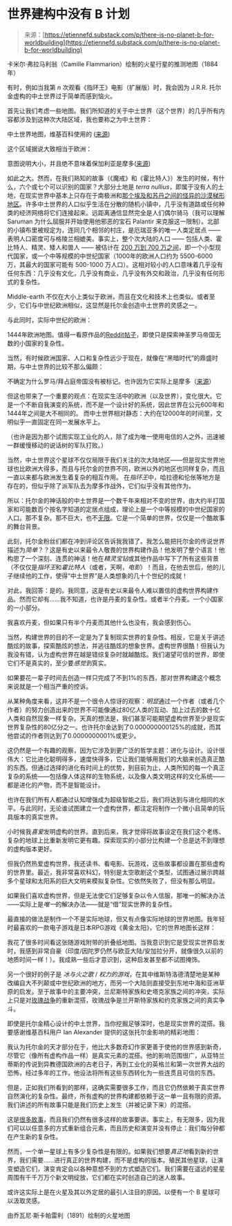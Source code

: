 <!--yml

类别：未分类

日期：2024-05-27 15:19:19

-->

# 世界建构中没有 B 计划

> 来源：[https://etiennefd.substack.com/p/there-is-no-planet-b-for-worldbuilding](https://etiennefd.substack.com/p/there-is-no-planet-b-for-worldbuilding)

卡米尔·弗拉马利翁（Camille Flammarion）绘制的火星行星的推测地图（1884年）

有时，例如当我第 *n* 次观看《指环王》电影（扩展版）时，我会因为 J.R.R. 托尔金虚构的中土世界过于简单而感到恼火。

首先让我们考虑一些地图。我们所知道的关于中土世界（这个世界）的几乎所有内容都涉及到这种次大陆区域，我也要称之为中土世界：

中土世界地图，维基百科使用的 ([来源](https://commons.wikimedia.org/wiki/File:Sketch_Map_of_Middle-earth.svg))

这个区域据说大致相当于欧洲：

意图说明大小，并且绝不意味着保加利亚是摩多([来源](https://sweatingtomordor.wordpress.com/2018/05/04/so-how-big-is-middle-earth-anyway/))

如此之大。然而，在我们熟知的故事（《魔戒》和《霍比特人》）发生的时候，有什么，六个或七个可以识别的国家？大部分土地是 *terra nullius*，即属于没有人的土地，在现实世界中基本上只存在于南极洲和[那个埃及和苏丹之间的怪异的沙漠梯形地区](https://en.wikipedia.org/wiki/Bir_Tawil)。许多中土世界的人口似乎生活在分散的随机小镇中，几乎没有道路或任何种类的经济网络将它们连接起来。远距离通信显然完全是人们偶尔骑马（我可以理解 Saruman 为什么屈服并开始使用他邪恶的宝石 Palantir 来克服这一限制）。北部的小镇布里被规定为，连同几个相邻的村庄，是厄瑞亚多的唯一人类定居点 —— 表明人口密度可与格陵兰相媲美。事实上，整个次大陆的人口 —— 包括人类、霍比特人、精灵、矮人和兽人 —— 被估计在 [200 万到 700 万之间](https://medium.com/@lymanstone/how-many-hobbits-a-demographic-analysis-of-middle-earth-cd53b91d141f)，即一个小型现代国家，或一个中等规模的中世纪国家（1000年的欧洲人口约为 5500-6000 万，其最大的国家可能有 500-1000 万人口）。这相对较小的人口意味着几乎没有任何东西：几乎没有文化，几乎没有商业，几乎没有外交和政治，几乎没有任何形式的复杂性。

Middle-earth 不仅在大小上类似于欧洲，而且在文化和技术上也类似。或者至少，它们与中世纪欧洲相似，这显然是托尔金创造中土世界的灵感之一。

与此同时，实际中世纪的欧洲：

1444年欧洲地图。值得一看原作品的[Reddit帖子](https://www.reddit.com/r/eu4/comments/nk11d3/oc_1444_europe_map_8k_x_5k_big_img/)，即使只是探索神圣罗马帝国无数的小国家的复杂性。

当然，有时候欧洲国家、人口和复杂性远少于现在，就像在“黑暗时代”的鼎盛时期，与中土世界的比较不那么偏颇：

不确定为什么罗马/拜占庭帝国没有被标记。也许因为它实际上是摩多（[来源](https://commons.wikimedia.org/wiki/File:600_CE,_Europe.svg)）

但这也带来了一个重要的观点：在现实生活中的欧洲（以及世界），变化很大。它是一个不断自我演变的系统，而不是一个设计好的系统，因此世界在公元600年和1444年之间是大不相同的。 而中土世界相对静态：大约在12000年的时间里，文明似乎一直固定在同一发展水平上。

（也许是因为那个试图实现工业化的人，除了成为唯一使用电信的人之外，迅速被一群缓慢移动的说话树的军队打败。）

当然，中土世界这个星球不仅仅局限于我们关注的次大陆地区——但是现实世界地球也比欧洲大得多，而且与托尔金的世界不同，欧洲以外的地区也同样复杂，而且一直以来都与欧洲发生着复杂的相互作用。 在*指环王*中，哈拉德和伦伥等地方是存在的，但似乎除了派军队去为摩多作战外，它们似乎没有其他作为。

所以：托尔金的神话般的中土世界是一个数千年来相对不变的世界，由大约半打国家和可能数百个按名字知道的定居点组成，理论上是一个中等规模的中世纪国家的人口。那不复杂。那不巨大，也不[无限](https://etiennefd.substack.com/p/the-end-of-infinity)。它是一个简单的世界，仅仅是一个酷故事的舞台背景。

此刻，托尔金粉丝们都在冲到评论区告诉我我错了。我怎么能把托尔金的传说世界描述为*简单*？？这是有史以来最令人敬畏的世界构建作品！他发明了整个语言！他构思了一个深刻、连贯的神话！他在*精灵宝钻*或其他作品中写下了所有这些背景（不仅仅是*指环王*和*霍比特人*（或者，天啊，*电影*）！而且，在他去世后，他的儿子继续他的工作，使得“中土世界”是人类想象的几十个世纪的成就！

对此，我回答：是的。我同意，这是有史以来最令人难以置信的虚构世界构建作品。然而它却有……我不知道，也许是丹麦的复杂性。或者半个丹麦。一个小国家的一小部分。

我喜欢丹麦，但如果只有半个丹麦而其他什么也没有，我会感到伤心。

当然，构建世界的目的不一定是为了复制现实世界的复杂性。相反，它是关于讲述酷炫的故事，探索酷炫的想法，并逃往酷炫的想象世界。虚构世界很酷！但我认为我没有错，认为虚构世界在越是错综复杂时就越酷炫。我们渴望可信的世界，即使它们不是真实的，至少要*感觉到*真实。

如果要花一辈子时间去创造一样只完成了不到1%的东西，那对世界构建这个概念来说就是一个相当严重的控诉。

从某种角度来看，这并不是一个很令人惊讶的观察：*明显*通过一个作者（或者几个作者）的努力创造出来的世界不可能像通过80亿人类的互动、加上过去的数十亿人类和自然现象一样复杂。天真的想法是，我们甚至可能期望虚构世界至少是现实世界复杂性的80亿分之一。也许托尔金达到了0.000000000125%的成就，而其他尝试的作者则达到了0.0000000001%或更少。

这仍然是一个有趣的观察，因为它涉及到更广泛的哲学主题：进化与设计。设计很伟大：它比进化聪明得多，速度快得多，它让我们能够用我们的大脑来创造真正酷的东西。但通过选择的进化有时间上的优势，到目前为止，人类所知的每一个真正复杂的系统——包括像人体这样的生物系统，以及像人类文明这样的文化系统——都是进化的产物，而不是智能设计。

也许在我们所有人都通过认知增强成为超级智能之后，我们将达到与进化相同的水平。与此同时，无论谁试图建立一个虚构世界，都注定将制作一个微小且简单的玩具版本的真实世界。

小时候我*喜爱*发明虚构的世界。直到后来，我才觉得将故事设定在我们这个老练、复杂的地球上比重新发明它更有趣。探索现实的小部分比构建一个总是达不到理想的虚构版本更好。

但我仍然热爱虚构世界，我还读书、看电影、玩游戏，这些故事都设置在那些虚构的世界里。最近，我非常喜欢科幻，特别是太空歌剧这个类型，试图通过展示跨越多个星球和太阳系的巨大文明来模拟复杂性。它依然失败了，但没有那么明显。

如果我们喜欢虚构世界，但是无法使它们足够复杂以令人信服，那唯一的解决办法——实际上是*唯一*的解决办法——就是“借”现实世界的复杂性。

最直接的做法是制作一个不是实际地球，但又有点像实际地球的世界地图。我年轻时最喜欢的一款电子游戏是日本RPG游戏《黄金太阳》，它的世界地图长这样：

我花了很多时间看这张随游戏附带的折叠纸地图。当我意识到它是受现实世界启发时，我感到非常自豪（印度/因陀罗仍然与欧亚大陆/安加拉分开，就像很久以前的地质时间一样！）。我成熟一些后才意识到，这种启发甚至都不试图掩饰。

另一个很好的例子是 *冰与火之歌* / *权力的游戏*，在其中维斯特洛德清楚地是某种改编自大不列颠或中世纪欧洲的地方，而另一个大陆则直接受到东地中海和亚洲草原的启发。至于故事中的主要冲突，兰尼斯特家族和史塔克家族之间的冲突，实际上只是对[玫瑰战争](https://en.wikipedia.org/wiki/Wars_of_the_Roses)的重新混搭，玫瑰战争是兰开斯特家族和约克家族之间的真实争斗。

即使是托尔金精心设计的中土世界，当你挖掘足够深时，也是现实世界的混搭。我要感谢维基百科用户 Ian Alexander 提供的这张托尔金影响的精彩地图：

我认为托尔金的天才部分在于，他比大多数奇幻作家更善于使他的世界感到新奇，尽管它（像所有虚构作品一样）是真实元素的混搭。他的影响范围很广，从亚特兰蒂斯的传说到异教德国欧洲的古老日子，再到工业化的英格兰和第一次世界大战的恐怖，经过多年的工作，他设法将所有这些东西转化为一些连贯且可信的东西。

但是，正如我们所看到的那样，这确实需要很多工作，而且它仍然依赖于真实世界自然演化的复杂性。最终，所有虚构的世界构建都依赖于这一单一且有限的资源。我们讲述的所有故事只能是我们历史上发生（并被记录下来）的混搭。

这是[很多故事](https://etiennefd.substack.com/p/the-four-shapes-of-history)，而且我们仍然有很多这样的故事要讲。事实上，有无限多，因为我们可以以任意多的方式重新组合元素，而且历史和演变并没有停止：我们每分钟都在产生新的复杂性。

然而，一个单一星球上有多少复杂性是有限的。如果我们想要*真正地*看到新的世界，我们需要……进行真正的世界构建，而不是虚构的版本。殖民其他星球，让演变塑造它们，演变肯定会以各种意想不到的方式塑造它们。我们需要在遥远的星星周围有千千万万个新文明绽放，它们都在实时创造自己的迷人故事。

或许这实际上是在火星及其以外定居的最引人注目的原因。以便有一个 B 星球可以汲取灵感。

由乔瓦尼·斯卡帕雷利（1891）绘制的火星地图
